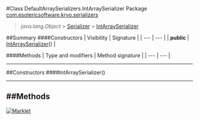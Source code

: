 #Class DefaultArraySerializers.IntArraySerializer
Package [com.esotericsoftware.kryo.serializers](README.md)<br>

> *java.lang.Object* > [Serializer](../Serializer.md) > [IntArraySerializer](IntArraySerializer.md)






##Summary
####Constructors
| Visibility | Signature |
| --- | --- |
| **public** | [IntArraySerializer](#intarrayserializer)() |

####Methods
| Type and modifiers | Method signature |
| --- | --- |

---


##Constructors
####IntArraySerializer()
> 


---


##Methods
---

[![Marklet](https://img.shields.io/badge/Generated%20by-Marklet-green.svg)](https://github.com/Faylixe/marklet)